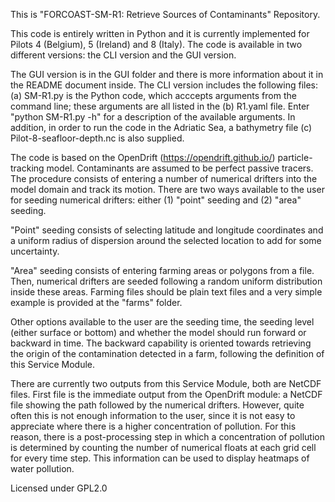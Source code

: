 This is "FORCOAST-SM-R1: Retrieve Sources of Contaminants" Repository.

This code is entirely written in Python and it is currently implemented
for Pilots 4 (Belgium), 5 (Ireland) and 8 (Italy). The code is available
in two different versions: the CLI version and the GUI version.

The GUI version is in the GUI folder and there is more information about
it in the README document inside. The CLI version includes the following 
files: (a) SM-R1.py is the Python code, which acccepts arguments from 
the command line; these arguments are all listed in the (b) R1.yaml file.
Enter "python SM-R1.py -h" for a description of the available arguments.
In addition, in order to run the code in the Adriatic Sea, a bathymetry
file (c) Pilot-8-seafloor-depth.nc is also supplied.

The code is based on the OpenDrift (https://opendrift.github.io/) particle-
tracking model. Contaminants are assumed to be perfect passive tracers. 
The procedure consists of entering a number of numerical drifters into the
model domain and track its motion. There are two ways available to the user
for seeding numerical drifters: either (1) "point" seeding and (2) "area"
seeding. 

"Point" seeding consists of selecting latitude and longitude coordinates and
a uniform radius of dispersion around the selected location to add for some
uncertainty.

"Area" seeding consists of entering farming areas or polygons from a file. 
Then, numerical drifters are seeded following a random uniform distribution
inside these areas. Farming files should be plain text files and a very
simple example is provided at the "farms" folder. 

Other options available to the user are the seeding time, the seeding level
(either surface or bottom) and whether the model should run forward or 
backward in time. The backward capability is oriented towards retrieving 
the origin of the contamination detected in a farm, following the definition
of this Service Module.

There are currently two outputs from this Service Module, both are NetCDF
files. First file is the immediate output from the OpenDrift module: a 
NetCDF file showing the path followed by the numerical drifters. However,
quite often this is not enough information to the user, since it is not 
easy to appreciate where there is a higher concentration of pollution.
For this reason, there is a post-processing step in which a concentration
of pollution is determined by counting the number of numerical floats at
each grid cell for every time step. This information can be used to 
display heatmaps of water pollution. 

Licensed under GPL2.0
